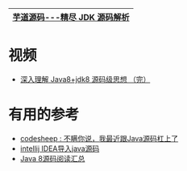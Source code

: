 


[芋道源码---精尽 JDK 源码解析 ](http://svip.iocoder.cn/categories/JDK/)|
---|

# 视频

 * [深入理解 Java8+jdk8 源码级思想 （完）](https://www.bilibili.com/video/av46434650?from=search&seid=17342892563183546999)

# 有用的参考
* [codesheep : 不瞒你说，我最近跟Java源码杠上了](https://mp.weixin.qq.com/s/K0ehqbxrzSz07nqnqRvn5A)
* [intellij IDEA导入java源码](https://www.cnblogs.com/gczmn/p/8795930.html)
* [Java 8源码阅读汇总](https://www.cnblogs.com/joemsu/p/7667509.html#_caption_2)
